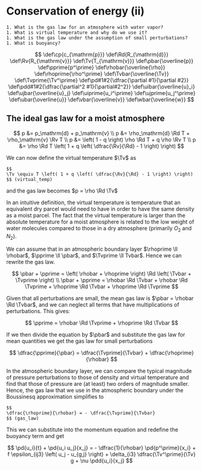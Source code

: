 # Conservation of energy (ii)

```{admonition} Questions to be answered in this lecture
1. What is the gas law for an atmosphere with water vapor?
1. What is virtual temperature and why do we use it?
1. What is the gas law under the assumption of small perturbations?
1. What is buoyancy?
```

$$
\def\cp{c_{\mathrm{p}}}
\def\Rd{R_{\mathrm{d}}}
\def\Rv{R_{\mathrm{v}}}
\def\Tv{T_{\mathrm{v}}}
\def\pbar{\overline{p}}
\def\pprime{p^\prime}
\def\rhobar{\overline{\rho}}
\def\rhoprime{\rho^\prime}
\def\Tvbar{\overline{\Tv}}
\def\Tvprime{\Tv^\prime}
\def\pd#1#2{\dfrac{\partial #1}{\partial #2}}
\def\pdd#1#2{\dfrac{\partial^2 #1}{\partial#2^2}}
\def\uibar{\overline{u}_i}
\def\ujbar{\overline{u}_j}
\def\uiprime{u_i^\prime}
\def\ujprime{u_j^\prime}
\def\ubar{\overline{u}}
\def\vbar{\overline{v}}
\def\wbar{\overline{w}}
$$

## The ideal gas law for a moist atmosphere

$$
p &= p_\mathrm{d} + p_\mathrm{v} \\
p &= \rho_\mathrm{d} \Rd T + \rho_\mathrm{v} \Rv T \\
p &= \left( 1 - q \right) \rho \Rd T + q \rho \Rv T \\
p &= \rho \Rd T \left( 1 + q \left( \dfrac{\Rv}{\Rd} - 1 \right) \right)
$$

We can now define the virtual temperature $\Tv$ as

```{admonition} Virtual temperature
$$
\Tv \equiv T \left( 1 + q \left( \dfrac{\Rv}{\Rd} - 1 \right) \right)
$$ (virtual_temp)
```

and the gas law becomes $p = \rho \Rd \Tv$

In an intuitive definition, the virtual temperature is temperature that an equivalent dry parcel would need to have in order to have the same density as a moist parcel. The fact that the virtual temperature is larger than the absolute temperature for a moist atmosphere is related to the low weight of water molecules compared to those in a dry atmosphere (primarily $O_2$ and $N_2$).

We can assume that in an atmospheric boundary layer $\rhoprime \ll \rhobar$, $\pprime \ll \pbar$, and $\Tvprime \ll Tvbar$. Hence we can rewrite the gas law.

$$
\pbar + \pprime = \left( \rhobar + \rhoprime \right) \Rd \left( \Tvbar + \Tvprime \right) \\
\pbar + \pprime = \rhobar \Rd \Tvbar + \rhobar \Rd \Tvprime + \rhoprime \Rd \Tvbar + \rhoprime \Rd \Tvprime
$$

Given that all perturbations are small, the mean gas law is $\pbar = \rhobar \Rd \Tvbar$, and we can neglect all terms that have multiplications of perturbations. This gives:

$$
\pprime = \rhobar \Rd \Tvprime + \rhoprime \Rd \Tvbar
$$

If we then divide the equation by $\pbar$ and substitute the gas law for mean quantities we get the gas law for small perturbations

$$
\dfrac{\pprime}{\pbar} = \dfrac{\Tvprime}{\Tvbar} + \dfrac{\rhoprime}{\rhobar}
$$

In the atmospheric boundary layer, we can compare the typical magnitude of pressure perturbations to those of density and virtual temperature and find that those of pressure are (at least) two orders of magnitude smaller. Hence, the gas law that we use in the atmospheric boundary under the Boussinesq approximation simplifies to

```{admonition} Ideal gas law under Boussinesq approximation
$$
\dfrac{\rhoprime}{\rhobar} = - \dfrac{\Tvprime}{\Tvbar}
$$ (gas_law)
```

This we can substitute into the momentum equation and redefine the buoyancy term and get

$$
\pd{u_i}{t} + \pd{u_i u_j}{x_j} = - \dfrac{1}{\rhobar} \pd{p^\prime}{x_i} + f \epsilon_{ij3} \left( u_j - u_{g,j} \right) + \delta_{i3} \dfrac{\Tv^\prime}{\Tv} g + \nu \pdd{u_i}{x_j}
$$

